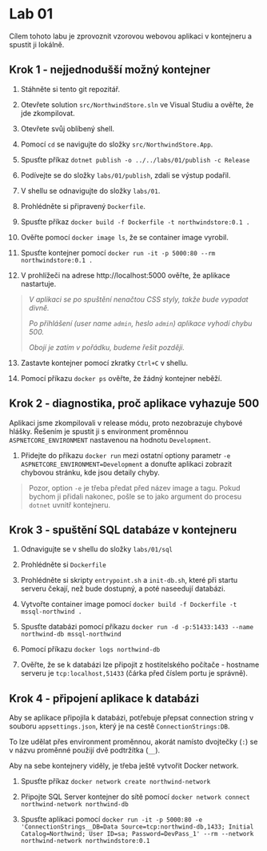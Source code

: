 # Lab 01

Cílem tohoto labu je zprovoznit vzorovou webovou aplikaci v kontejneru a spustit ji lokálně.

## Krok 1 - nejjednodušší možný kontejner

1. Stáhněte si tento git repozitář.

2. Otevřete solution `src/NorthwindStore.sln` ve Visual Studiu a ověřte, že jde zkompilovat.

3. Otevřete svůj oblíbený shell.

4. Pomocí `cd` se navigujte do složky `src/NorthwindStore.App`.

5. Spusťte příkaz `dotnet publish -o ../../labs/01/publish -c Release`

6. Podívejte se do složky `labs/01/publish`, zdali se výstup podařil.

7. V shellu se odnavigujte do složky `labs/01`.

8. Prohlédněte si připravený `Dockerfile`.

9. Spusťte příkaz `docker build -f Dockerfile -t northwindstore:0.1 .`

10. Ověřte pomocí `docker image ls`, že se container image vyrobil.

11. Spusťte kontejner pomocí `docker run -it -p 5000:80 --rm northwindstore:0.1 .`

12. V prohlížeči na adrese http://localhost:5000 ověřte, že aplikace nastartuje.

> _V aplikaci se po spuštění nenačtou CSS styly, takže bude vypadat divně._
>
> _Po přihlášení (user name `admin`, heslo `admin`) aplikace vyhodí chybu 500._
>
> _Obojí je zatím v pořádku, budeme řešit později._

13. Zastavte kontejner pomocí zkratky `Ctrl+C` v shellu.

14. Pomocí příkazu `docker ps` ověřte, že žádný kontejner neběží.

## Krok 2 - diagnostika, proč aplikace vyhazuje 500

Aplikaci jsme zkompilovali v release módu, proto nezobrazuje chybové hlášky. Řešením je spustit ji s environment proměnnou `ASPNETCORE_ENVIRONMENT` nastavenou na hodnotu `Development`.

1. Přidejte do příkazu `docker run` mezi ostatní optiony parametr `-e ASPNETCORE_ENVIRONMENT=Development` a donuťte aplikaci zobrazit chybovou stránku, kde jsou detaily chyby.

> Pozor, option `-e` je třeba předat před název image a tagu. Pokud bychom ji přidali nakonec, pošle se to jako argument do procesu `dotnet` uvnitř kontejneru. 

## Krok 3 - spuštění SQL databáze v kontejneru

1. Odnavigujte se v shellu do složky `labs/01/sql`

2. Prohlédněte si `Dockerfile`

3. Prohlédněte si skripty `entrypoint.sh` a `init-db.sh`, které při startu serveru čekají, než bude dostupný, a poté naseedují databázi.

4. Vytvořte container image pomocí `docker build -f Dockerfile -t mssql-northwind .`

5. Spusťte databázi pomocí příkazu `docker run -d -p:51433:1433 --name northwind-db mssql-northwind`

6. Pomocí příkazu `docker logs northwind-db`

7. Ověřte, že se k databázi lze připojit z hostitelského počítače - hostname serveru je `tcp:localhost,51433` (čárka před číslem portu je správně).

## Krok 4 - připojení aplikace k databázi

Aby se aplikace připojila k databázi, potřebuje přepsat connection string v souboru `appsettings.json`, který je na cestě `ConnectionStrings:DB`. 

To lze udělat přes environment proměnnou, akorát namísto dvojtečky (`:`) se v názvu proměnné použijí dvě podtržítka (`__`).

Aby na sebe kontejnery viděly, je třeba ještě vytvořit Docker network. 

1. Spusťte příkaz `docker network create northwind-network`

2. Připojte SQL Server kontejner do sítě pomocí `docker network connect northwind-network northwind-db`

3. Spusťte aplikaci pomocí `docker run -it -p 5000:80 -e 'ConnectionStrings__DB=Data Source=tcp:northwind-db,1433; Initial Catalog=Northwind; User ID=sa; Password=DevPass_1' --rm --network northwind-network northwindstore:0.1`
